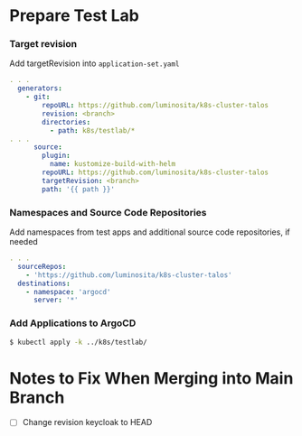 # Prepare Test Lab

### Target revision

Add targetRevision into `application-set.yaml`

```yaml
. . .
  generators:
    - git:
        repoURL: https://github.com/luminosita/k8s-cluster-talos
        revision: <branch>
        directories:
          - path: k8s/testlab/*
. . .
      source:
        plugin:
          name: kustomize-build-with-helm
        repoURL: https://github.com/luminosita/k8s-cluster-talos
        targetRevision: <branch>
        path: '{{ path }}'
```

### Namespaces and Source Code Repositories

Add namespaces from test apps and additional source code repositories, if needed

```yaml
. . .
  sourceRepos:
    - 'https://github.com/luminosita/k8s-cluster-talos'
  destinations:
    - namespace: 'argocd'
      server: '*'
```

### Add Applications to ArgoCD

```bash
$ kubectl apply -k ../k8s/testlab/
```

# Notes to Fix When Merging into Main Branch

- [ ] Change revision keycloak to HEAD